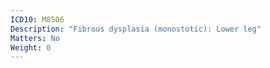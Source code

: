 ```yaml
---
ICD10: M8506
Description: "Fibrous dysplasia (monostotic): Lower leg"
Matters: No
Weight: 0
---
```

